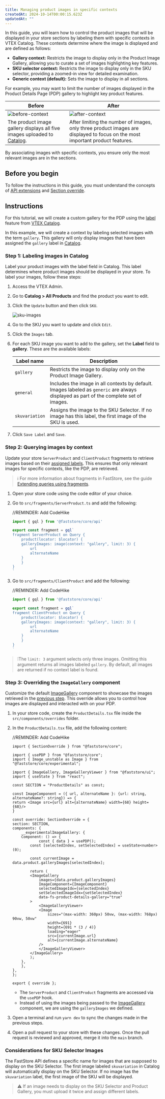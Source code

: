 ```yaml
---
title: Managing product images in specific contexts
createdAt: 2024-10-14T00:00:15.623Z
updatedAt: ""
---
```


In this guide, you will learn how to control the product images that will be displayed in your store sections by labeling them with specific contexts in VTEX Catalog. These contexts determine where the image is displayed and are defined as follows:

- **Gallery context:** Restricts the image to display only in the Product Image Gallery, allowing you to curate a set of images highlighting key features.
- **SKU selector context:** Restricts the image to display only in the SKU selector, providing a zoomed-in view for detailed examination.
- **Generic context (default):** Sets the image to display in all sections.

For example, you may want to limit the number of images displayed in the Product Details Page (PDP) gallery to highlight key product features.

| **Before** | **After** |
| --- | --- |
| ![before-context](https://vtexhelp.vtexassets.com/assets/docs/src/before___bec5e5c536162b228cd4d50d0042c4a6.png) | ![after-context](https://vtexhelp.vtexassets.com/assets/docs/src/after___f6bb9be611ba511d7eee8558c34a2732.png) |
| The product image gallery displays all five images uploaded to [Catalog](https://help.vtex.com/en/tracks/catalog-101--5AF0XfnjfWeopIFBgs3LIQ). | After limiting the number of images, only three product images are displayed to focus on the most important product features. |

By associating images with specific contexts, you ensure only the most relevant images are in the sections.

## Before you begin

To follow the instructions in this guide, you must understand the concepts of [API extensions](https://developers.vtex.com/docs/guides/faststore/api-extensions-overview) and [Section override](https://developers.vtex.com/docs/guides/faststore/overrides-overview).

## Instructions

For this tutorial, we will create a custom gallery for the PDP using the [label](https://help.vtex.com/en/tracks/catalog-101--5AF0XfnjfWeopIFBgs3LIQ/17PxekVPmVYI4c3OCQ0ddJ#adding-an-image-to-the-sku) feature from [VTEX Catalog](https://help.vtex.com/tracks/catalog-101--5AF0XfnjfWeopIFBgs3LIQ).

In this example, we will create a context by labeling selected images with the term `gallery`. This gallery will only display images that have been assigned the `gallery` label in [Catalog](https://help.vtex.com/en/tracks/catalog-101--5AF0XfnjfWeopIFBgs3LIQ).

### Step 1: Labeling images in Catalog

Label your product images with the label field in Catalog.
This label determines where product images should be displayed in your store.
To label your images, follow these steps:

1. Access the VTEX Admin.

2. Go to **Catalog > All Products** and find the product you want to edit.

3. Click the `Update` button and then click `SKU`.

   ![sku-images](https://vtexhelp.vtexassets.com/assets/docs/src/sku-images-admin___1baaa1f88be16795b892634b80676ccc.gif)

4. Go to the SKU you want to update and click `Edit`.

5. Click the `Images` tab.

6. For each SKU image you want to add to the gallery, set the **Label** field to **gallery**. These are the available labels:

   | Label name | Description |
   | --- | --- |
   | `gallery` | Restricts the image to display only on the Product Image Gallery. |
   | `general` | Includes the image in all contexts by default. Images labeled as `generic` are always displayed as part of the complete set of images. |
   | `skuvariation` | Assigns the image to the SKU Selector. If no image has this label, the first image of the SKU is used. |

7. Click `Save Label` and `Save`.

### Step 2: Querying images by context

Update your store `ServerProduct` and `ClientProduct` fragments to retrieve images based on their [assigned labels](#step-1-labeling-images-in-catalog). This ensures that only relevant images for specific contexts, like the PDP, are retrieved.

> ℹ️ For more information about fragments in FastStore, see the guide [Extending queries using fragments](https://developers.vtex.com/docs/guides/faststore/api-extensions-extending-queries-using-fragments).

1. Open your store code using the code editor of your choice.

2. Go to `src/fragments/ServerProduct.ts` and add the following:

   //REMINDER: Add CodeHike

   ```js src/fragments/ServerProduct.ts
   import { gql } from '@faststore/core/api'

   export const fragment = gql`
   fragment ServerProduct on Query {
       product(locator: $locator) {
       galleryImages: image(context: "gallery", limit: 3) {
           url
           alternateName
       }
       }
   }
   `
   ```

3. Go to `src/fragments/ClientProduct` and add the following:

   //REMINDER: Add CodeHike

   ```js src/fragments/ClientProduct
   import { gql } from '@faststore/core/api'

   export const fragment = gql`
   fragment ClientProduct on Query {
       product(locator: $locator) {
       galleryImages: image(context: "gallery", limit: 3) {
           url
           alternateName
       }
       }
   }
   `
   ```

> ❕The `limit: 3` argument selects only three images. Omitting this argument returns all images labeled `gallery`. By default, all images are returned if no context label is found.

### Step 3: Overriding the `ImageGallery` component

Customize the default [ImageGallery](https://developers.vtex.com/docs/guides/faststore/organisms-image-gallery) component to showcase the images retrieved in the [previous step](#step-1-labeling-images-in-catalog). This override allows you to control how images are displayed and interacted with on your PDP.

1. In your store code, create the `ProductDetails.tsx` file inside the `src/components/overrides` folder.

2. In the `ProductDetails.tsx` file, add the following content:

   //REMINDER: Add CodeHike

   ```tsx
   import { SectionOverride } from "@faststore/core";

   import { usePDP } from "@faststore/core";
   import { Image_unstable as Image } from "@faststore/core/experimental";

   import { ImageGallery, ImageGalleryViewer } from "@faststore/ui";
   import { useState } from "react";

   const SECTION = "ProductDetails" as const;

   const ImageComponent = ({ url, alternateName }: {url: string, alternateName?: string}) => {
   return <Image src={url} alt={alternateName} width={68} height={68}/>
   }

   const override: SectionOverride = {
   section: SECTION,
   components: {
       __experimentalImageGallery: {
       Component: () => {
               const { data } = usePDP();
           const [selectedIndex, setSelectedIndex] = useState<number>(0);

           const currentImage = data.product.galleryImages[selectedIndex];

           return (
           <ImageGallery
               images={data.product.galleryImages}
               ImageComponent={ImageComponent}
               selectedImageIdx={selectedIndex}
               setSelectedImageIdx={setSelectedIndex}
               data-fs-product-details-gallery="true"
           >
               <ImageGalleryViewer>
               <Image
                   sizes="(max-width: 360px) 50vw, (max-width: 768px) 90vw, 50vw"
                   width={691}
                   height={691 * (3 / 4)}
                   loading="eager"
                   src={currentImage.url}
                   alt={currentImage.alternateName}
               />
               </ImageGalleryViewer>
           </ImageGallery>
           );
       },
       },
   },
   };

   export { override };
   ```

   - The `ServerProduct` and `ClientProduct` fragments are accessed via the `usePDP` hook.
   - Instead of using the images being passed to the [ImageGallery](https://developers.vtex.com/docs/guides/faststore/organisms-image-gallery) component, we are using the `galleryImages` we defined.

3. Open a terminal and run `yarn dev` to sync the changes made in the previous steps.

4. Open a pull request to your store with these changes. Once the pull request is reviewed and approved, merge it into the `main` branch.

### Considerations for SKU Selector Images

The FastStore API defines a specific name for images that are supposed to display on the SKU Selector. The first image labeled `skuvariation` in Catalog will automatically display on the SKU Selector. If no image has the `skuvariation` label, the first image of the SKU will be displayed.

> ⚠ If an image needs to display on the SKU Selector and Product Gallery, you must upload it twice and assign different labels.
